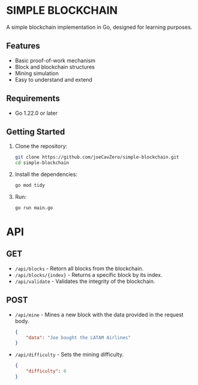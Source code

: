 # SIMPLE BLOCKCHAIN

A simple blockchain implementation in Go, designed for learning purposes.

## Features
- Basic proof-of-work mechanism
- Block and blockchain structures
- Mining simulation
- Easy to understand and extend

## Requirements
- Go 1.22.0 or later

## Getting Started

1. Clone the repository:
   ```bash
   git clone https://github.com/joeCavZero/simple-blockchain.git
   cd simple-blockchain
   ```

2. Install the dependencies:
    ```bash
    go mod tidy
    ```

2. Run:
    ```bash
    go run main.go
    ```

# API

## GET
- ```/api/blocks``` -
 Retorn all blocks from the blockchain.
- ```/api/blocks/{index}``` - Returns a specific block by its index.
- ```/api/validate``` - Validates the integrity of the blockchain.
## POST
- ```/api/mine``` - Mines a new block with the data provided in the request body.
    ```json
    {
        "data": "Joe bought the LATAM Airlines"
    }
    ```
- ```/api/difficulty``` - Sets the mining difficulty.
    ```json
    {
        "difficulty": 6
    }
    ```